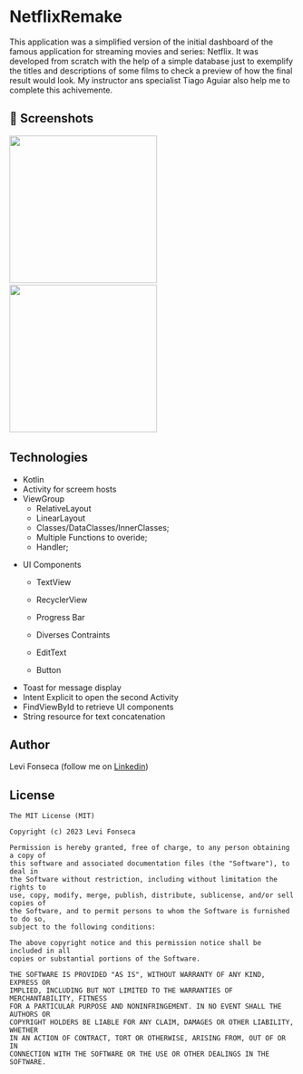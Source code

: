 # NetflixRemake
This application was a simplified version of the initial dashboard of the famous application for streaming movies and series: Netflix. It was developed from scratch with the help of a simple database just to exemplify the titles and descriptions of some films to check a preview of how the final result would look. My instructor ans specialist Tiago Aguiar also help me to complete this achivemente.


## :camera_flash: Screenshots
<!-- You can add more screenshots here if you like -->
<img src="https://user-images.githubusercontent.com/86428049/227636644-f93da8f0-ecdd-4acf-9e2b-3498c893550e.png" width="260">&emsp;<img src="https://user-images.githubusercontent.com/86428049/227636916-c725e685-b2f3-411c-8c45-4b8a0821c512.png" width="260">&emsp;
## Technologies
* Kotlin
* Activity for screem hosts
* ViewGroup
    * RelativeLayout
    * LinearLayout
    * Classes/DataClasses/InnerClasses;
    * Multiple Functions to overide;
    * Handler;
- UI Components
    - TextView
    - RecyclerView
    - Progress Bar
    
    - Diverses Contraints
    - EditText
    - Button
- Toast for message display
- Intent Explicit to open the second Activity
- FindViewById to retrieve UI components
- String resource for text concatenation


## Author
Levi Fonseca (follow me on [Linkedin](https://www.linkedin.com/in/levi-fonseca-231b7b251/))

## License
```
The MIT License (MIT)

Copyright (c) 2023 Levi Fonseca

Permission is hereby granted, free of charge, to any person obtaining a copy of
this software and associated documentation files (the "Software"), to deal in
the Software without restriction, including without limitation the rights to
use, copy, modify, merge, publish, distribute, sublicense, and/or sell copies of
the Software, and to permit persons to whom the Software is furnished to do so,
subject to the following conditions:

The above copyright notice and this permission notice shall be included in all
copies or substantial portions of the Software.

THE SOFTWARE IS PROVIDED "AS IS", WITHOUT WARRANTY OF ANY KIND, EXPRESS OR
IMPLIED, INCLUDING BUT NOT LIMITED TO THE WARRANTIES OF MERCHANTABILITY, FITNESS
FOR A PARTICULAR PURPOSE AND NONINFRINGEMENT. IN NO EVENT SHALL THE AUTHORS OR
COPYRIGHT HOLDERS BE LIABLE FOR ANY CLAIM, DAMAGES OR OTHER LIABILITY, WHETHER
IN AN ACTION OF CONTRACT, TORT OR OTHERWISE, ARISING FROM, OUT OF OR IN
CONNECTION WITH THE SOFTWARE OR THE USE OR OTHER DEALINGS IN THE SOFTWARE.
```
